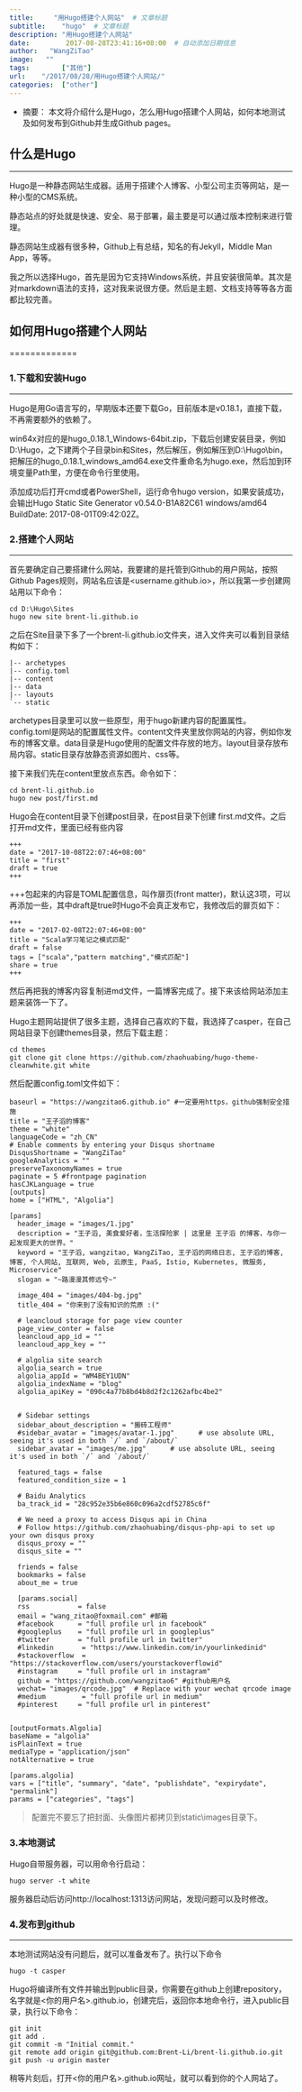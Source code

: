 ```yaml
---
title:     "用Hugo搭建个人网站"  # 文章标题
subtitle:    "hugo"  # 文章标题
description: "用Hugo搭建个人网站"
date:         2017-08-28T23:41:16+08:00  # 自动添加日期信息
author:   "WangZiTao"
image:   ""
tags:        ["其他"]
url:    "/2017/08/28/用Hugo搭建个人网站/"
categories:  ["other"]
---
```



- 摘要：
  本文将介绍什么是Hugo，怎么用Hugo搭建个人网站，如何本地测试及如何发布到Github并生成Github pages。

## 什么是Hugo
-------
Hugo是一种静态网站生成器。适用于搭建个人博客、小型公司主页等网站，是一种小型的CMS系统。

静态站点的好处就是快速、安全、易于部署，最主要是可以通过版本控制来进行管理。

静态网站生成器有很多种，Github上有总结，知名的有Jekyll，Middle Man App，等等。

我之所以选择Hugo，首先是因为它支持Windows系统，并且安装很简单。其次是对markdown语法的支持，这对我来说很方便。然后是主题、文档支持等等各方面都比较完善。

## 如何用Hugo搭建个人网站
=============
### 1.下载和安装Hugo
-----------

Hugo是用Go语言写的，早期版本还要下载Go，目前版本是v0.18.1，直接下载，不再需要额外的依赖了。

win64x对应的是hugo_0.18.1_Windows-64bit.zip，下载后创建安装目录，例如D:\Hugo，之下建两个子目录bin和Sites，然后解压，例如解压到D:\Hugo\bin，把解压的hugo_0.18.1_windows_amd64.exe文件重命名为hugo.exe，然后加到环境变量Path里，方便在命令行里使用。

添加成功后打开cmd或者PowerShell，运行命令hugo version，如果安装成功，会输出Hugo Static Site Generator v0.54.0-B1A82C61 windows/amd64 BuildDate: 2017-08-01T09:42:02Z。

### 2.搭建个人网站
--------

首先要确定自己要搭建什么网站，我要建的是托管到Github的用户网站，按照Github Pages规则，网站名应该是<username.github.io>，所以我第一步创建网站用以下命令：

    cd D:\Hugo\Sites
    hugo new site brent-li.github.io

之后在Site目录下多了一个brent-li.github.io文件夹，进入文件夹可以看到目录结构如下：

    |-- archetypes
    |-- config.toml
    |-- content
    |-- data
    |-- layouts
    `-- static

archetypes目录里可以放一些原型，用于hugo新建内容的配置属性。config.toml是网站的配置属性文件。content文件夹里放你网站的内容，例如你发布的博客文章。data目录是Hugo使用的配置文件存放的地方。layout目录存放布局内容。static目录存放静态资源如图片、css等。

接下来我们先在content里放点东西。命令如下：

    cd brent-li.github.io
    hugo new post/first.md

Hugo会在content目录下创建post目录，在post目录下创建 first.md文件。之后打开md文件，里面已经有些内容

    +++
    date = "2017-10-08T22:07:46+08:00"
    title = "first"
    draft = true
    +++

+++包起来的内容是TOML配置信息，叫作扉页(front matter)，默认这3项，可以再添加一些，其中draft是true时Hugo不会真正发布它，我修改后的扉页如下：

    +++
    date = "2017-02-08T22:07:46+08:00"
    title = "Scala学习笔记之模式匹配"
    draft = false
    tags = ["scala","pattern matching","模式匹配"]
    share = true
    +++

然后再把我的博客内容复制进md文件，一篇博客完成了。接下来该给网站添加主题来装饰一下了。

Hugo主题网站提供了很多主题，选择自己喜欢的下载，我选择了casper，在自己网站目录下创建themes目录，然后下载主题：

    cd themes
    git clone git clone https://github.com/zhaohuabing/hugo-theme-cleanwhite.git white

然后配置config.toml文件如下：
  ```
  baseurl = "https://wangzitao6.github.io" #一定要用https，github强制安全措施
  title = "王子滔的博客"
  theme = "white"
  languageCode = "zh_CN"
  # Enable comments by entering your Disqus shortname
  DisqusShortname = "WangZiTao"
  googleAnalytics = ""
  preserveTaxonomyNames = true
  paginate = 5 #frontpage pagination
  hasCJKLanguage = true
  [outputs]
  home = ["HTML", "Algolia"]

  [params]
    header_image = "images/1.jpg"
    description = "王子滔, 美食爱好者，生活探险家 | 这里是 王子滔 的博客，与你一起发现更大的世界。"
    keyword = "王子滔, wangzitao, WangZiTao, 王子滔的网络日志, 王子滔的博客, 博客, 个人网站, 互联网, Web, 云原生, PaaS, Istio, Kubernetes, 微服务, Microservice"
    slogan = "~路漫漫其修远兮~"

    image_404 = "images/404-bg.jpg"
    title_404 = "你来到了没有知识的荒原 :("

    # leancloud storage for page view counter
    page_view_conter = false
    leancloud_app_id = ""
    leancloud_app_key = ""

    # algolia site search
    algolia_search = true
    algolia_appId = "WM4BEY1UDN"
    algolia_indexName = "blog"
    algolia_apiKey = "090c4a77b8bd4b8d2f2c1262afbc4be2"


    # Sidebar settings
    sidebar_about_description = "搬砖工程师"
    #sidebar_avatar = "images/avatar-1.jpg"      # use absolute URL, seeing it's used in both `/` and `/about/`
    sidebar_avatar = "images/me.jpg"      # use absolute URL, seeing it's used in both `/` and `/about/`

    featured_tags = false
    featured_condition_size = 1

    # Baidu Analytics
    ba_track_id = "28c952e35b6e860c096a2cdf52785c6f"

    # We need a proxy to access Disqus api in China
    # Follow https://github.com/zhaohuabing/disqus-php-api to set up your own disqus proxy
    disqus_proxy = ""
    disqus_site = ""

    friends = false
    bookmarks = false
    about_me = true

    [params.social]
    rss            = false
    email = "wang_zitao@foxmail.com" #邮箱
    #facebook      = "full profile url in facebook"
    #googleplus    = "full profile url in googleplus"
    #twitter       = "full profile url in twitter"
    #linkedin       = "https://www.linkedin.com/in/yourlinkedinid"
    #stackoverflow  = "https://stackoverflow.com/users/yourstackoverflowid"
    #instagram     = "full profile url in instagram"
    github = "https://github.com/wangzitao6" #github用户名
    wechat= "images/qrcode.jpg"  # Replace with your wechat qrcode image
    #medium         = "full profile url in medium"
    #pinterest     = "full profile url in pinterest"


  [outputFormats.Algolia]
  baseName = "algolia"
  isPlainText = true
  mediaType = "application/json"
  notAlternative = true

  [params.algolia]
  vars = ["title", "summary", "date", "publishdate", "expirydate", "permalink"]
  params = ["categories", "tags"]
  ```

> 配置完不要忘了把封面、头像图片都拷贝到static\images目录下。

### 3.本地测试


Hugo自带服务器，可以用命令行启动：

    hugo server -t white

服务器启动后访问http://localhost:1313访问网站，发现问题可以及时修改。

### 4.发布到github
-----------

本地测试网站没有问题后，就可以准备发布了。执行以下命令

    hugo -t casper

Hugo将编译所有文件并输出到public目录，你需要在github上创建repository，名字就是<你的用户名>.github.io，创建完后，返回你本地命令行，进入public目录，执行以下命令：

    git init
    git add .
    git commit -m "Initial commit."
    git remote add origin git@github.com:Brent-Li/brent-li.github.io.git
    git push -u origin master

稍等片刻后，打开<你的用户名>.github.io网址，就可以看到你的个人网站了。
